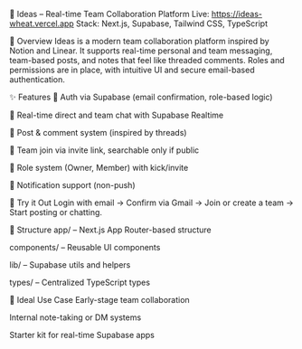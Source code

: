 🧠 Ideas – Real-time Team Collaboration Platform
Live: https://ideas-wheat.vercel.app
Stack: Next.js, Supabase, Tailwind CSS, TypeScript

📌 Overview
Ideas is a modern team collaboration platform inspired by Notion and Linear. It supports real-time personal and team messaging, team-based posts, and notes that feel like threaded comments. Roles and permissions are in place, with intuitive UI and secure email-based authentication.

✨ Features
🔐 Auth via Supabase (email confirmation, role-based logic)

💬 Real-time direct and team chat with Supabase Realtime

📝 Post & comment system (inspired by threads)

📎 Team join via invite link, searchable only if public

👥 Role system (Owner, Member) with kick/invite

🔔 Notification support (non-push)

🧪 Try it Out
Login with email → Confirm via Gmail → Join or create a team → Start posting or chatting.

📂 Structure
app/ – Next.js App Router-based structure

components/ – Reusable UI components

lib/ – Supabase utils and helpers

types/ – Centralized TypeScript types

🧠 Ideal Use Case
Early-stage team collaboration

Internal note-taking or DM systems

Starter kit for real-time Supabase apps
